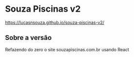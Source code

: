# Souza Piscinas v2

https://lucasnsouza.github.io/souza-piscinas-v2/

## Sobre a versão

Refazendo do zero o site souzapiscinas.com.br usando React
